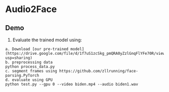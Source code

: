 # Audio2Face
## Demo
1. Evaluate the trained model using:
```Shell
a. Download [our pre-trained model](https://drive.google.com/file/d/1f7uS1zcSkg_pmQRA0yZzlGnqFlYFe70R/view?usp=sharing)
b. preprocessing data
python process_data.py
c. segment frames using https://github.com/zllrunning/face-parsing.PyTorch
d. evaluate using GPU
python test.py --gpu 0 --video biden.mp4 --audio biden1.wav

